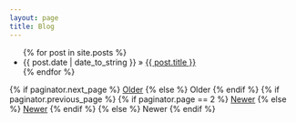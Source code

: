```yaml
---
layout: page
title: Blog
---
```

<div class="posts">
	<ul>
	{% for post in site.posts %}
	<div class="post">
		<li><span>{{ post.date | date_to_string }}</span> » <a href="{{ post.url }}" title="{{ post.title }}">{{ post.title }}</a></li>
	</div>
	{% endfor %}
	</ul>
</div>
<div class="pagination">
	{% if paginator.next_page %}
		<a class="pagination-item older" href="{{ site.baseurl }}/page{{paginator.next_page}}">Older</a>
	{% else %}
		<span class="pagination-item older">Older</span>
	{% endif %}
	{% if paginator.previous_page %}
		{% if paginator.page == 2 %}
		<a class="pagination-item newer" href="{{ site.baseurl }}/">Newer</a>
		{% else %}
		<a class="pagination-item newer" href="{{ site.baseurl }}/page{{paginator.previous_page}}">Newer</a>
		{% endif %}
	{% else %}
		<span class="pagination-item newer">Newer</span>
	{% endif %}
</div>
